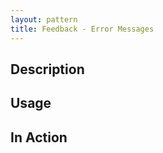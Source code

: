 ```yaml
---
layout: pattern
title: Feedback - Error Messages
---
```



## Description


## Usage



## In Action



